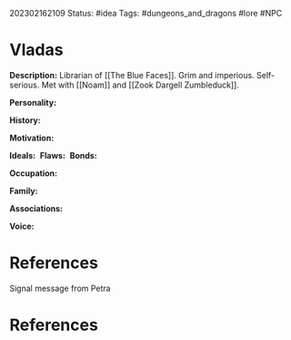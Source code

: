 202302162109
Status: #idea
Tags: #dungeons_and_dragons #lore #NPC 

# Vladas
**Description:** Librarian of [[The Blue Faces]]. Grim and imperious. Self-serious. Met with [[Noam]] and [[Zook Dargell Zumbleduck]]. 

**Personality:** 

**History:** 

**Motivation:** 

**Ideals:** 
**Flaws:** 
**Bonds:** 

**Occupation:** 

**Family:** 

**Associations:** 

**Voice:** 

# References
Signal message from Petra


# References